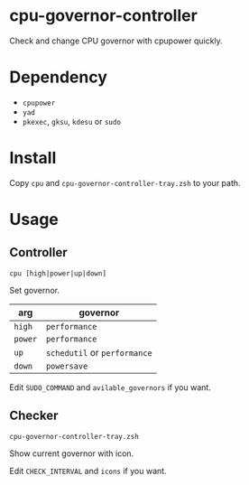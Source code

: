 # cpu-governor-controller

Check and change CPU governor with cpupower quickly.

# Dependency

* `cpupower`
* `yad`
* `pkexec`, `gksu`, `kdesu` or `sudo`

# Install

Copy `cpu` and `cpu-governor-controller-tray.zsh` to your path.

# Usage

## Controller

```
cpu [high|power|up|down]
```

Set governor.

|arg|governor|
|------|---------------|
|`high`|`performance`|
|`power`|`performance`|
|`up`|`schedutil` or `performance`|
|`down`|`powersave`|

Edit `SUDO_COMMAND` and `avilable_governors` if you want.

## Checker

```
cpu-governor-controller-tray.zsh
```

Show current governor with icon.

Edit `CHECK_INTERVAL` and `icons` if you want.